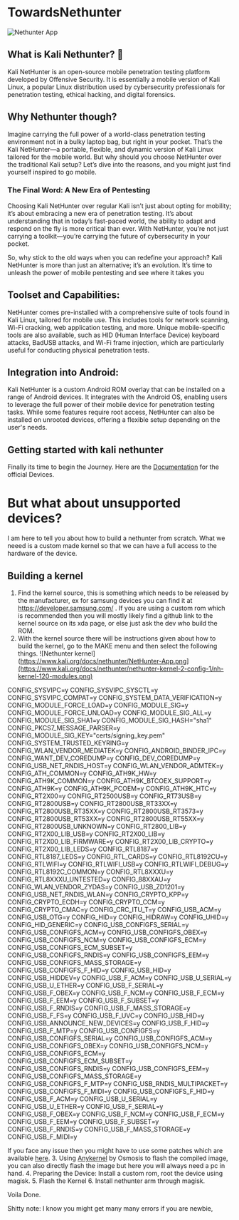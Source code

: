 # TowardsNethunter

![Nethunter App](https://www.kali.org/docs/nethunter/NetHunter-App.png)


## What is Kali Nethunter? 🤔
Kali NetHunter is an open-source mobile penetration testing platform developed by Offensive Security. It is essentially a mobile version of Kali Linux, a popular Linux distribution used by cybersecurity professionals for penetration testing, ethical hacking, and digital forensics.

## Why Nethunter though?
Imagine carrying the full power of a world-class penetration testing environment not in a bulky laptop bag, but right in your pocket. That’s the Kali NetHunter—a portable, flexible, and dynamic version of Kali Linux tailored for the mobile world. But why should you choose NetHunter over the traditional Kali setup? Let’s dive into the reasons, and you might just find yourself inspired to go mobile.

### The Final Word: A New Era of Pentesting
Choosing Kali NetHunter over regular Kali isn’t just about opting for mobility; it’s about embracing a new era of penetration testing. It’s about understanding that in today’s fast-paced world, the ability to adapt and respond on the fly is more critical than ever. With NetHunter, you’re not just carrying a toolkit—you’re carrying the future of cybersecurity in your pocket.

So, why stick to the old ways when you can redefine your approach? Kali NetHunter is more than just an alternative; it’s an evolution. It’s time to unleash the power of mobile pentesting and see where it takes you

## Toolset and Capabilities:

NetHunter comes pre-installed with a comprehensive suite of tools found in Kali Linux, tailored for mobile use. This includes tools for network scanning, Wi-Fi cracking, web application testing, and more.
Unique mobile-specific tools are also available, such as HID (Human Interface Device) keyboard attacks, BadUSB attacks, and Wi-Fi frame injection, which are particularly useful for conducting physical penetration tests.

## Integration into Android:

Kali NetHunter is a custom Android ROM overlay that can be installed on a range of Android devices. It integrates with the Android OS, enabling users to leverage the full power of their mobile device for penetration testing tasks.
While some features require root access, NetHunter can also be installed on unrooted devices, offering a flexible setup depending on the user's needs.

## Getting started with kali nethunter

Finally its time to begin the Journey. Here are the [Documentation](https://www.kali.org/docs/nethunter/) for the official Devices.

# But what about unsupported devices?
I am here to tell you about how to build a nethunter from scratch. What we neeed is a custom made kernel so that we can have a full access to the hardware of the device. 


## Building a kernel

1. Find the kernel source, this is something which needs to be released by the manufacturer, ex for samsung devices you can find it at https://developer.samsung.com/ . If you are using a custom rom which is recommended then you will mostly likely find a github link to the kernel source on its xda page, or else just ask the dev who build the ROM.
2. With the kernel source there will be instructions given about how to build the kernel, go to the MAKE menu and then select the following things.
![Nethunter kernel](https://www.kali.org/docs/nethunter/NetHunter-App.png](https://www.kali.org/docs/nethunter/nethunter-kernel-2-config-1/nh-kernel-120-modules.png)


CONFIG_SYSVIPC=y
CONFIG_SYSVIPC_SYSCTL=y
CONFIG_SYSVIPC_COMPAT=y
CONFIG_SYSTEM_DATA_VERIFICATION=y
CONFIG_MODULE_FORCE_LOAD=y
CONFIG_MODULE_SIG=y
CONFIG_MODULE_FORCE_UNLOAD=y
CONFIG_MODULE_SIG_ALL=y
CONFIG_MODULE_SIG_SHA1=y
CONFIG_MODULE_SIG_HASH="sha1"
CONFIG_PKCS7_MESSAGE_PARSER=y
CONFIG_MODULE_SIG_KEY="certs/signing_key.pem"
CONFIG_SYSTEM_TRUSTED_KEYRING=y
CONFIG_WLAN_VENDOR_MEDIATEK=y
CONFIG_ANDROID_BINDER_IPC=y
CONFIG_WANT_DEV_COREDUMP=y
CONFIG_DEV_COREDUMP=y
CONFIG_USB_NET_RNDIS_HOST=y
CONFIG_WLAN_VENDOR_ADMTEK=y
CONFIG_ATH_COMMON=y
CONFIG_ATH9K_HW=y
CONFIG_ATH9K_COMMON=y
CONFIG_ATH9K_BTCOEX_SUPPORT=y
CONFIG_ATH9K=y
CONFIG_ATH9K_PCOEM=y
CONFIG_ATH9K_HTC=y
CONFIG_RT2X00=y
CONFIG_RT2500USB=y
CONFIG_RT73USB=y
CONFIG_RT2800USB=y
CONFIG_RT2800USB_RT33XX=y
CONFIG_RT2800USB_RT35XX=y
CONFIG_RT2800USB_RT3573=y
CONFIG_RT2800USB_RT53XX=y
CONFIG_RT2800USB_RT55XX=y
CONFIG_RT2800USB_UNKNOWN=y
CONFIG_RT2800_LIB=y
CONFIG_RT2X00_LIB_USB=y
CONFIG_RT2X00_LIB=y
CONFIG_RT2X00_LIB_FIRMWARE=y
CONFIG_RT2X00_LIB_CRYPTO=y
CONFIG_RT2X00_LIB_LEDS=y
CONFIG_RTL8187=y
CONFIG_RTL8187_LEDS=y
CONFIG_RTL_CARDS=y
CONFIG_RTL8192CU=y
CONFIG_RTLWIFI=y
CONFIG_RTLWIFI_USB=y
CONFIG_RTLWIFI_DEBUG=y
CONFIG_RTL8192C_COMMON=y
CONFIG_RTL8XXXU=y
CONFIG_RTL8XXXU_UNTESTED=y
CONFIG_88XXAU=y
CONFIG_WLAN_VENDOR_ZYDAS=y
CONFIG_USB_ZD1201=y
CONFIG_USB_NET_RNDIS_WLAN=y
CONFIG_CRYPTO_KPP=y
CONFIG_CRYPTO_ECDH=y
CONFIG_CRYPTO_CCM=y
CONFIG_CRYPTO_CMAC=y
CONFIG_CRC_ITU_T=y
CONFIG_USB_ACM=y
CONFIG_USB_OTG=y
CONFIG_HID=y
CONFIG_HIDRAW=y
CONFIG_UHID=y
CONFIG_HID_GENERIC=y
CONFIG_USB_CONFIGFS_SERIAL=y
CONFIG_USB_CONFIGFS_ACM=y
CONFIG_USB_CONFIGFS_OBEX=y
CONFIG_USB_CONFIGFS_NCM=y
CONFIG_USB_CONFIGFS_ECM=y
CONFIG_USB_CONFIGFS_ECM_SUBSET=y
CONFIG_USB_CONFIGFS_RNDIS=y
CONFIG_USB_CONFIGFS_EEM=y
CONFIG_USB_CONFIGFS_MASS_STORAGE=y
CONFIG_USB_CONFIGFS_F_HID=y
CONFIG_USB_HID=y
CONFIG_USB_HIDDEV=y
CONFIG_USB_F_ACM=y
CONFIG_USB_U_SERIAL=y
CONFIG_USB_U_ETHER=y
CONFIG_USB_F_SERIAL=y
CONFIG_USB_F_OBEX=y
CONFIG_USB_F_NCM=y
CONFIG_USB_F_ECM=y
CONFIG_USB_F_EEM=y
CONFIG_USB_F_SUBSET=y
CONFIG_USB_F_RNDIS=y
CONFIG_USB_F_MASS_STORAGE=y
CONFIG_USB_F_FS=y
CONFIG_USB_F_UVC=y
CONFIG_USB_HID=y
CONFIG_USB_ANNOUNCE_NEW_DEVICES=y
CONFIG_USB_F_HID=y
CONFIG_USB_F_MTP=y
CONFIG_USB_CONFIGFS=y
CONFIG_USB_CONFIGFS_SERIAL=y
CONFIG_USB_CONFIGFS_ACM=y
CONFIG_USB_CONFIGFS_OBEX=y
CONFIG_USB_CONFIGFS_NCM=y
CONFIG_USB_CONFIGFS_ECM=y
CONFIG_USB_CONFIGFS_ECM_SUBSET=y
CONFIG_USB_CONFIGFS_RNDIS=y
CONFIG_USB_CONFIGFS_EEM=y
CONFIG_USB_CONFIGFS_MASS_STORAGE=y
CONFIG_USB_CONFIGFS_F_MTP=y
CONFIG_USB_RNDIS_MULTIPACKET=y
CONFIG_USB_CONFIGFS_F_MIDI=y
CONFIG_USB_CONFIGFS_F_HID=y
CONFIG_USB_F_ACM=y
CONFIG_USB_U_SERIAL=y
CONFIG_USB_U_ETHER=y
CONFIG_USB_F_SERIAL=y
CONFIG_USB_F_OBEX=y
CONFIG_USB_F_NCM=y
CONFIG_USB_F_ECM=y
CONFIG_USB_F_EEM=y
CONFIG_USB_F_SUBSET=y
CONFIG_USB_F_RNDIS=y
CONFIG_USB_F_MASS_STORAGE=y
CONFIG_USB_F_MIDI=y

If you face any issue then you might have to use some patches which are available [here](https://gitlab.com/kalilinux/nethunter/build-scripts/kali-nethunter-kernel).
3. Using [Anykernel](https://github.com/osm0sis/AnyKernel3) by Osmosis to flash the compiled image, you can also directly flash the image but here you will always need a pc in hand.
4. Preparing the Device: Install a custom rom, root the device using magisk.
5. Flash the Kernel 
6. Install nethunter arm through magisk.

Voila Done.

Shitty note: I know you might get many many errors if you are newbie, 

